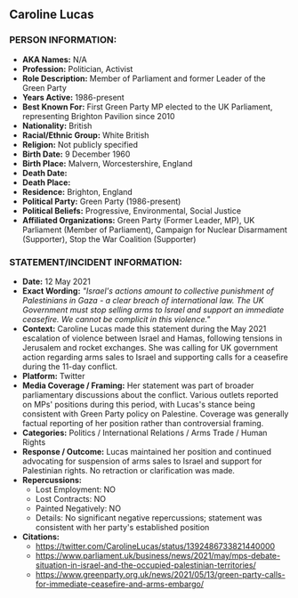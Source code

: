 ## Caroline Lucas

### PERSON INFORMATION:
- **AKA Names:** N/A
- **Profession:** Politician, Activist
- **Role Description:** Member of Parliament and former Leader of the Green Party
- **Years Active:** 1986-present
- **Best Known For:** First Green Party MP elected to the UK Parliament, representing Brighton Pavilion since 2010
- **Nationality:** British
- **Racial/Ethnic Group:** White British
- **Religion:** Not publicly specified
- **Birth Date:** 9 December 1960
- **Birth Place:** Malvern, Worcestershire, England
- **Death Date:** 
- **Death Place:** 
- **Residence:** Brighton, England
- **Political Party:** Green Party (1986-present)
- **Political Beliefs:** Progressive, Environmental, Social Justice
- **Affiliated Organizations:** Green Party (Former Leader, MP), UK Parliament (Member of Parliament), Campaign for Nuclear Disarmament (Supporter), Stop the War Coalition (Supporter)

### STATEMENT/INCIDENT INFORMATION:
- **Date:** 12 May 2021
- **Exact Wording:** *"Israel's actions amount to collective punishment of Palestinians in Gaza - a clear breach of international law. The UK Government must stop selling arms to Israel and support an immediate ceasefire. We cannot be complicit in this violence."*
- **Context:** Caroline Lucas made this statement during the May 2021 escalation of violence between Israel and Hamas, following tensions in Jerusalem and rocket exchanges. She was calling for UK government action regarding arms sales to Israel and supporting calls for a ceasefire during the 11-day conflict.
- **Platform:** Twitter
- **Media Coverage / Framing:** Her statement was part of broader parliamentary discussions about the conflict. Various outlets reported on MPs' positions during this period, with Lucas's stance being consistent with Green Party policy on Palestine. Coverage was generally factual reporting of her position rather than controversial framing.
- **Categories:** Politics / International Relations / Arms Trade / Human Rights
- **Response / Outcome:** Lucas maintained her position and continued advocating for suspension of arms sales to Israel and support for Palestinian rights. No retraction or clarification was made.
- **Repercussions:**
  - Lost Employment: NO
  - Lost Contracts: NO
  - Painted Negatively: NO
  - Details: No significant negative repercussions; statement was consistent with her party's established position
- **Citations:** 
  - https://twitter.com/CarolineLucas/status/1392486733821440000
  - https://www.parliament.uk/business/news/2021/may/mps-debate-situation-in-israel-and-the-occupied-palestinian-territories/
  - https://www.greenparty.org.uk/news/2021/05/13/green-party-calls-for-immediate-ceasefire-and-arms-embargo/